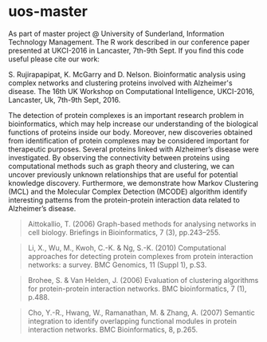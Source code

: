 # uos-master
As part of master project @ University of Sunderland, Information Technology Management. The R work described in our conference paper presented at UKCI-2016 in Lancaster, 7th-9th Sept. If you find this code useful please cite our work:

S. Rujirapapipat, K. McGarry and D. Nelson. Bioinformatic analysis using complex networks and clustering proteins involved with Alzheimer's disease. The 16th UK Workshop on Computational Intelligence, UKCI-2016, Lancaster, Uk, 7th-9th Sept, 2016.

The detection of protein complexes is an important research problem in bioinformatics, which may help increase our understanding of the biological functions of proteins inside our body. Moreover, new discoveries obtained from identification of protein complexes may be considered important for therapeutic purposes. Several proteins linked with Alzheimer’s disease were investigated. By observing the connectivity between proteins using computational methods such as graph theory and clustering, we can uncover previously unknown relationships that are useful for potential knowledge discovery. Furthermore, we demonstrate how Markov Clustering (MCL) and the Molecular Complex Detection (MCODE) algorithm identify interesting patterns from the protein-protein interaction data related to Alzheimer’s disease.

> Aittokallio, T. (2006) Graph-based methods for analysing networks in cell biology. Briefings in Bioinformatics, 7 (3), pp.243–255.

> Li, X., Wu, M., Kwoh, C.-K. & Ng, S.-K. (2010) Computational approaches for detecting protein complexes from protein interaction networks: a survey. BMC Genomics, 11 (Suppl 1), p.S3.

> Brohee, S. & Van Helden, J. (2006) Evaluation of clustering algorithms for protein-protein interaction networks. BMC bioinformatics, 7 (1), p.488.

> Cho, Y.-R., Hwang, W., Ramanathan, M. & Zhang, A. (2007) Semantic integration to identify overlapping functional modules in protein interaction networks. BMC Bioinformatics, 8, p.265.

